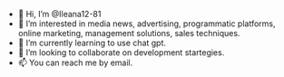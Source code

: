 - 👋 Hi, I’m @Ileana12-81
- 👀 I’m interested in media news, advertising, programmatic platforms, online marketing, management solutions, sales techniques.
- 🌱 I’m currently learning to use chat gpt.
- 💞️ I’m looking to collaborate on development startegies.
- 📫 You can reach me by email.

<!---
Ileana12-81/Ileana12-81 is a ✨ special ✨ repository because its `README.md` (this file) appears on your GitHub profile.
You can click the Preview link to take a look at your changes.
--->
